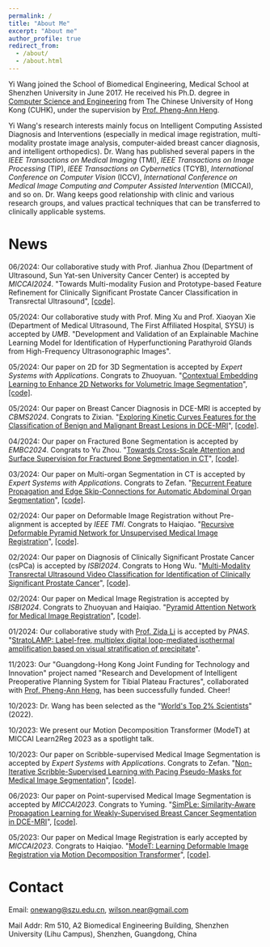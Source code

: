 ```yaml
---
permalink: /
title: "About Me"
excerpt: "About me"
author_profile: true
redirect_from: 
  - /about/
  - /about.html
---
```


Yi Wang joined the School of Biomedical Engineering, Medical School at Shenzhen University in June 2017. He received his Ph.D. degree in [Computer Science and Engineering](https://www.cse.cuhk.edu.hk/) from The Chinese University of Hong Kong (CUHK), under the supervision by [Prof. Pheng-Ann Heng](https://www.cse.cuhk.edu.hk/~pheng/).

Yi Wang's research interests mainly focus on Intelligent Computing Assisted Diagnosis and Interventions (especially in medical image registration, multi-modality prostate image analysis, computer-aided breast cancer diagnosis, and intelligent orthopedics). Dr. Wang has published several papers in the _IEEE Transactions on Medical Imaging_ (TMI), _IEEE Transactions on Image Processing_ (TIP), _IEEE Transactions on Cybernetics_ (TCYB), _International Conference on Computer Vision_ (ICCV), _International Conference on Medical Image Computing and Computer Assisted Intervention_ (MICCAI), and so on. Dr. Wang keeps good relationship with clinic and various research groups, and values practical techniques that can be transferred to clinically applicable systems.

News
======
06/2024: Our collaborative study with Prof. Jianhua Zhou (Department of Ultrasound, Sun Yat-sen University Cancer Center) is accepted by _MICCAI2024_. "Towards Multi-modality Fusion and Prototype-based Feature Refinement for Clinically Significant Prostate Cancer Classification in Transrectal Ultrasound", [[code]](https://github.com/2313595986/CsPCa2024).

05/2024: Our collaborative study with Prof. Ming Xu and Prof. Xiaoyan Xie (Department of Medical Ultrasound, The First Affiliated Hospital, SYSU) is accepted by _UMB_. "Development and Validation of an Explainable Machine Learning Model for Identification of Hyperfunctioning Parathyroid Glands from High-Frequency Ultrasonographic Images".

05/2024: Our paper on 2D for 3D Segmentation is accepted by _Expert Systems with Applications_. Congrats to Zhuoyuan. "[Contextual Embedding Learning to Enhance 2D Networks for Volumetric Image Segmentation](https://authors.elsevier.com/sd/article/S0957-4174(24)01145-X)", [[code]](https://github.com/JuliusWang-7/CE_Block).

05/2024: Our paper on Breast Cancer Diagnosis in DCE-MRI is accepted by _CBMS2024_. Congrats to Zixian. "[Exploring Kinetic Curves Features for the Classification of Benign and Malignant Breast Lesions in DCE-MRI](https://arxiv.org/abs/2404.13929)", [[code]](https://github.com/ryandok/JPA).

04/2024: Our paper on Fractured Bone Segmentation is accepted by _EMBC2024_. Congrats to Yu Zhou. "[Towards Cross-Scale Attention and Surface Supervision for Fractured Bone Segmentation in CT](https://arxiv.org/abs/2405.01204)", [[code]](https://github.com/ZhouyuPOP/FracSeg-Net).

03/2024: Our paper on Multi-organ Segmentation in CT is accepted by _Expert Systems with Applications_. Congrats to Zefan. "[Recurrent Feature Propagation and Edge Skip-Connections for Automatic Abdominal Organ Segmentation](https://doi.org/10.1016/j.eswa.2024.123856)", [[code]](https://github.com/zefanyang/organsegct).

02/2024: Our paper on Deformable Image Registration without Pre-alignment is accepted by _IEEE_ _TMI_. Congrats to Haiqiao. "[Recursive Deformable Pyramid Network for Unsupervised Medical Image Registration](https://doi.org/10.1109/TMI.2024.3362968)", [[code]](https://github.com/ZAX130/RDP).

02/2024: Our paper on Diagnosis of Clinically Significant Prostate Cancer (csPCa) is accepted by _ISBI2024_. Congrats to Hong Wu. "[Multi-Modality Transrectal Ultrasound Video Classification for Identification of Clinically Significant Prostate Cancer](https://arxiv.org/abs/2402.08987)", [[code]](https://github.com/2313595986/ProstateTRUS).

02/2024: Our paper on Medical Image Registration is accepted by _ISBI2024_. Congrats to Zhuoyuan and Haiqiao. "[Pyramid Attention Network for Medical Image Registration](https://arxiv.org/abs/2402.09016)", [[code]](https://github.com/JuliusWang-7/PAN).

01/2024: Our collaborative study with [Prof. Zida Li](https://zidalab.github.io/) is accepted by _PNAS_. "[StratoLAMP: Label-free, multiplex digital loop-mediated isothermal amplification based on visual stratification of precipitate](https://www.pnas.org/doi/10.1073/pnas.2314030121)".

11/2023: Our "Guangdong-Hong Kong Joint Funding for Technology and Innovation" project named "Research and Development of Intelligent Preoperative Planning System for Tibial Plateau Fractures", collaborated with [Prof. Pheng-Ann Heng](https://www.cse.cuhk.edu.hk/~pheng/), has been successfully funded. Cheer!

10/2023: Dr. Wang has been selected as the "[World's Top 2% Scientists](https://data.mendeley.com/datasets/btchxktzyw)" (2022).

10/2023: We present our Motion Decomposition Transformer (ModeT) at MICCAI Learn2Reg 2023 as a spotlight talk.

10/2023: Our paper on Scribble-supervised Medical Image Segmentation is accepted by _Expert Systems with Applications_. Congrats to Zefan. "[Non-Iterative Scribble-Supervised Learning with Pacing Pseudo-Masks for Medical Image Segmentation](https://www.sciencedirect.com/science/article/pii/S0957417423025265)", [[code]](https://github.com/zefanyang/pacingpseudo).

06/2023: Our paper on Point-supervised Medical Image Segmentation is accepted by _MICCAI2023_. Congrats to Yuming. "[SimPLe: Similarity-Aware Propagation Learning for Weakly-Supervised Breast Cancer Segmentation in DCE-MRI](https://link.springer.com/chapter/10.1007/978-3-031-43901-8_54)", [[code]](https://github.com/Abner228/SmileCode).

05/2023: Our paper on Medical Image Registration is early accepted by _MICCAI2023_. Congrats to Haiqiao. "[ModeT: Learning Deformable Image Registration via Motion Decomposition Transformer](https://link.springer.com/chapter/10.1007/978-3-031-43999-5_70)", [[code]](https://github.com/ZAX130/SmileCode).

Contact
======
Email: [onewang@szu.edu.cn](onewang@szu.edu.cn), [wilson.near@gmail.com](wilson.near@gmail.com)

Mail Addr: Rm 510, A2 Biomedical Engineering Building, Shenzhen University (Lihu Campus), Shenzhen, Guangdong, China
